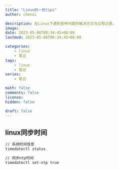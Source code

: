 ```yaml
---
title: "Linux的一些tips"
auther: chenxi

description: 在Linux下遇到各种问题的解决方式与过程记录。
image: 
date: 2023-05-06T00:34:45+08:00
lastmod: 2023-05-06T00:34:45+08:00

categories:
    - linux
    - 笔记
tags:
    - linux
    - 笔记
series:
    - 笔记

math: false
comments: false
license: 
hidden: false

draft: false
---
```


## linux同步时间
```bash
// 系统时间信息
timedatectl status

// 同步ntp时间
timedatectl set-ntp true
```
